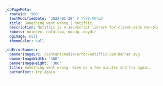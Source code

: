 ```yaml
---
_dbPageMeta:
  routeId: '500'
  lastModifiedDate: '2022-01-29' # YYYY-MM-DD
  title: Something went wrong | Notiflix
  description: Notiflix is a JavaScript library for client-side non-blocking notifications, popup boxes, loading indicators, and more that makes your web projects much better.
  robots: noindex, nofollow, noodp, noydir
  ogImage: null
  themeColor: null

_dbErrorBanner:
  bannerImageSrc: /content/media/error/notiflix-500-banner.svg
  bannerImageWidth: '380'
  bannerImageHeight: '380'
  title: Something went wrong. Give us a few minutes and try again.
  buttonText: Try Again

---
```

